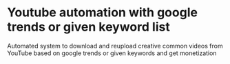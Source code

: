 # Youtube automation with google trends or given keyword list
Automated system to download and reupload creative common videos from YouTube based on google trends or given keywords and get monetization

